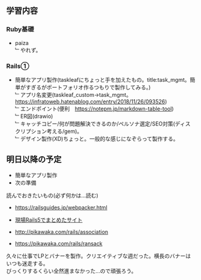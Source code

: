 ## 学習内容

### **Ruby基礎**

- paiza   
﹂やれず。

### **Rails①**

- 簡単なアプリ製作(taskleafにちょっと手を加えたもの。title:task_mgmt。簡単がすぎるがポートフォリオ作るつもりで製作してみる。)   
  ﹂アプリ名変更(taskleaf_custom→task_mgmt。https://infratoweb.hatenablog.com/entry/2018/11/26/093526)  
  ﹂エンドポイント(便利　https://notepm.jp/markdown-table-tool)  
  ﹂ER図(drawio)  
  ﹂キャッチコピー/何が問題解決できるのか/ペルソナ選定/SEO対策(ディスクリプション考える/gem)。  
  ﹂デザイン製作(XD)ちょっと。一般的な感じになぞらって製作する。

## 明日以降の予定  

- 簡単なアプリ製作  
- 次の準備   

読んでおきたいもの(必ず何かは…読む)

- https://railsguides.jp/webpacker.html  

- [現場Rails5でまとめたサイト](https://github.com/saeyama/til/blob/main/04_Rails/note/genba_rails5.md)

- http://pikawaka.com/rails/association

- https://pikawaka.com/rails/ransack

久々に仕事でLPとバナーを製作。クリエイティブな週だった。横長のバナーはいつも迷走する。  
びっくりするくらい全然進まなかった…ので頑張ろう。
